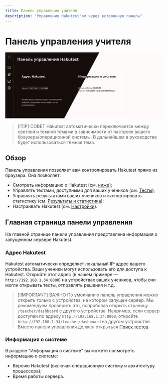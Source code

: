 ```yaml
---
title: Панель управления учителя
description: "Управление Hakutest'ом через встроенную панель"
---
```


# Панель управления учителя

![Панель управления](./img/dashboard.png)

> [!TIP] СОВЕТ
> Hakutest автоматически переключается между светлой и темной темами в
> зависимости от настроек вашего браузера/операционной системы. В дальнейшем в
> руководстве будет использоваться тёмная тема.

## Обзор

Панель управления позволяет вам контролировать Hakutest прямо из браузера. Она
позволяет:
- Смотреть информацию о Hakutest (см.
  [ниже](#главная-страница-панели-управления));
- Управлять тестами, доступными для ваших учеников (см.
  [Тесты](/ru/handbook/guide/03-tests.md));
- Управлять результатами ваших учеников и экспортировать статистику (см.
  [Результаты и статистика](/ru/handbook/guide/04-results-and-statistics.md));
- Настраивать Hakutest (см. [Настройки](/ru/handbook/guide/05-settings.md)).

## Главная страница панели управления

На главной странице панели управления представлена информация о запущенном
сервере Hakutest.

### Адрес Hakutest

Hakutest автоматически определяет локальный IP-адрес вашего устройства. Ваши
ученики могут использовать его для доступа к Hakutest. Откройте этот адрес (в
нашем примере &mdash; `http://192.168.1.34:8000`) на устройствах ваших учеников, чтобы
они могли открывать тесты, отправлять решения и т.д.

> [!IMPORTANT] ВАЖНО
> По умолчанию панель управления можно открыть только с устройства, на котором
> запущен сервер. Мы рекомендуем проверить это, попробовав открыть страницу
> `/teacher/dashboard` с другого устройства. Например, если сервер доступен по
> адресу `http://192.168.1.34:8000`, откройте
> `http://192.168.1.34/teacher/dashboard` на другом устройстве. Вместо панели
> управления должен открыться [Поиск
> тестов](/ru/handbook/guide/06-student-interface#поиск-тестов).

<!-- TODO: link to the security settings page -->

### Информация о системе

В разделе "Информация о системе" вы можете посмотреть информацию о системе:
- Версию Hakutest (включая операционную систему и архитектуру процессора);
- Время работы сервера.
